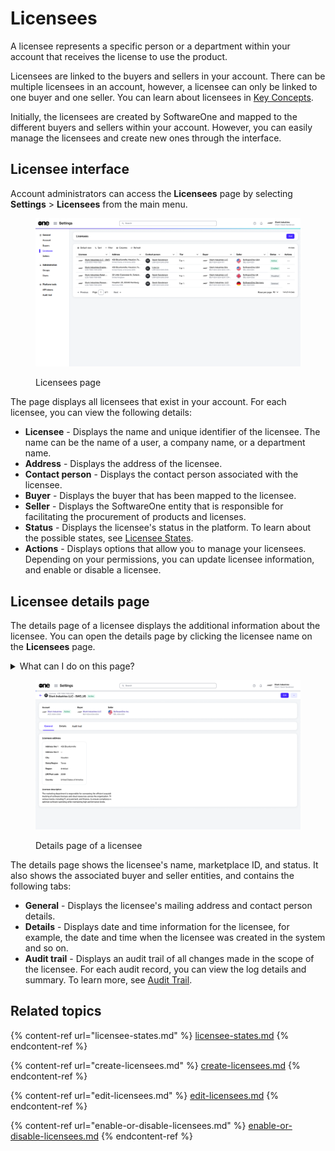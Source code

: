 # Licensees

A licensee represents a specific person or a department within your account that receives the license to use the product.&#x20;

Licensees are linked to the buyers and sellers in your account. There can be multiple licensees in an account, however, a licensee can only be linked to one buyer and one seller. You can learn about licensees in [Key Concepts](../../../marketplace-platform/getting-started/key-concepts.md).

Initially, the licensees are created by SoftwareOne and mapped to the different buyers and sellers within your account. However, you can easily manage the licensees and create new ones through the interface.

## Licensee interface <a href="#agreements-interface" id="agreements-interface"></a>

Account administrators can access the **Licensees** page by selecting **Settings** > **Licensees** from the main menu.&#x20;

<figure><img src="../../../.gitbook/assets/Licensee.png" alt=""><figcaption><p>Licensees page</p></figcaption></figure>

The page displays all licensees that exist in your account. For each licensee, you can view the following details:

* **Licensee** - Displays the name and unique identifier of the licensee. The name can be the name of a user, a company name, or a department name.
* **Address** - Displays the address of the licensee.
* **Contact person** - Displays the contact person associated with the licensee.
* **Buyer** - Displays the buyer that has been mapped to the licensee.
* **Seller** - Displays the SoftwareOne entity that is responsible for facilitating the procurement of products and licenses.
* **Status** - Displays the licensee's status in the platform. To learn about the possible states, see [Licensee States](licensee-states.md).
* **Actions** - Displays options that allow you to manage your licensees. Depending on your permissions, you can update licensee information, and enable or disable a licensee.

## Licensee details page <a href="#subscription-details" id="subscription-details"></a>

The details page of a licensee displays the additional information about the licensee. You can open the details page by clicking the licensee name on the **Licensees** page.

<details>

<summary>What can I do on this page?</summary>

From the details page of a licensee, you can perform the following tasks:&#x20;

* [Edit a licensee](edit-licensees.md)
* [Enable or disable a licensee](enable-or-disable-licensees.md)

</details>

<figure><img src="../../../.gitbook/assets/Licensee (9).png" alt=""><figcaption><p>Details page of a licensee</p></figcaption></figure>

The details page shows the licensee's name, marketplace ID, and status. It also shows the associated buyer and seller entities, and contains the following tabs:&#x20;

* **General** - Displays the licensee's mailing address and contact person details.&#x20;
* **Details** - Displays date and time information for the licensee, for example, the date and time when the licensee was created in the system and so on.
* **Audit trail** - Displays an audit trail of all changes made in the scope of the licensee. For each audit record, you can view the log details and summary. To learn more, see [Audit Trail](https://docs.platform.softwareone.com/modules-and-features/settings/audit-trail).

## Related topics

{% content-ref url="licensee-states.md" %}
[licensee-states.md](licensee-states.md)
{% endcontent-ref %}

{% content-ref url="create-licensees.md" %}
[create-licensees.md](create-licensees.md)
{% endcontent-ref %}

{% content-ref url="edit-licensees.md" %}
[edit-licensees.md](edit-licensees.md)
{% endcontent-ref %}

{% content-ref url="enable-or-disable-licensees.md" %}
[enable-or-disable-licensees.md](enable-or-disable-licensees.md)
{% endcontent-ref %}
